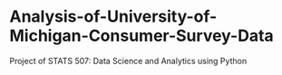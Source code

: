 # Analysis-of-University-of-Michigan-Consumer-Survey-Data
Project of STATS 507: Data Science and Analytics using Python
